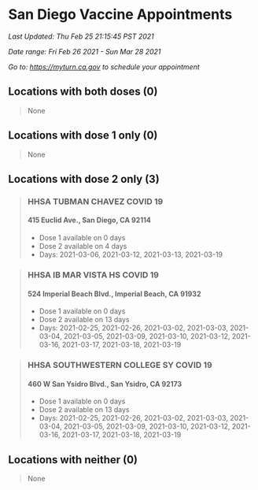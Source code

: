 # San Diego Vaccine Appointments
*Last Updated: Thu Feb 25 21:15:45 PST 2021*

*Date range: Fri Feb 26 2021 - Sun Mar 28 2021*

*Go to: <https://myturn.ca.gov> to schedule your appointment*


## Locations with both doses (0)

>None

## Locations with dose 1 only (0)

>None

## Locations with dose 2 only (3)

>### HHSA TUBMAN CHAVEZ COVID 19
>#### 415 Euclid Ave., San Diego, CA 92114
>- Dose 1 available on 0 days
>- Dose 2 available on 4 days
>  - Days: 2021-03-06, 2021-03-12, 2021-03-13, 2021-03-19

>### HHSA IB MAR VISTA HS COVID 19
>#### 524 Imperial Beach Blvd., Imperial Beach, CA 91932
>- Dose 1 available on 0 days
>- Dose 2 available on 13 days
>  - Days: 2021-02-25, 2021-02-26, 2021-03-02, 2021-03-03, 2021-03-04, 2021-03-05, 2021-03-09, 2021-03-10, 2021-03-12, 2021-03-16, 2021-03-17, 2021-03-18, 2021-03-19

>### HHSA SOUTHWESTERN COLLEGE SY COVID 19
>#### 460 W San Ysidro Blvd., San Ysidro, CA 92173
>- Dose 1 available on 0 days
>- Dose 2 available on 13 days
>  - Days: 2021-02-25, 2021-02-26, 2021-03-02, 2021-03-03, 2021-03-04, 2021-03-05, 2021-03-09, 2021-03-10, 2021-03-12, 2021-03-16, 2021-03-17, 2021-03-18, 2021-03-19

## Locations with neither (0)

>None

